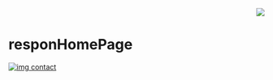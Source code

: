 <p align="right"><a href="https://github.com/franckdun/Visualfolio/blob/main/README.md"> <img src="https://img.shields.io/badge/Go%20to-visualfolio-blueviolet"> </a></p>

# responHomePage
[![img contact](./img/readme.PNG)]( https://franckdun.github.io/responHomePage/)
